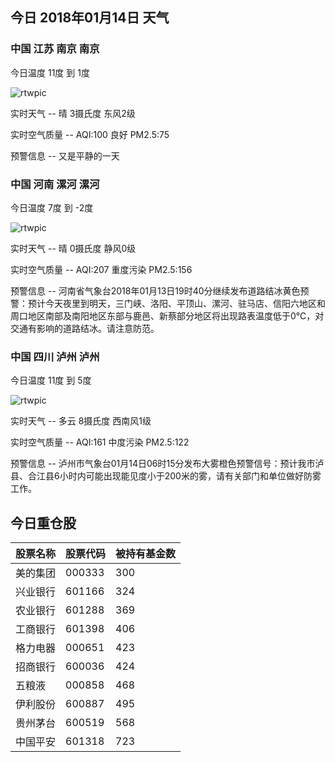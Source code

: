 ## 今日 2018年01月14日 天气
### 中国 江苏 南京 南京

今日温度 11度 到 1度

![rtwpic](http://app1.showapi.com/weather/icon/night/00.png)

实时天气 -- 晴 3摄氏度 东风2级

实时空气质量 -- AQI:100 良好 PM2.5:75

预警信息 -- 又是平静的一天
    
### 中国 河南 漯河 漯河

今日温度 7度 到 -2度

![rtwpic](http://app1.showapi.com/weather/icon/night/00.png)

实时天气 -- 晴 0摄氏度 静风0级

实时空气质量 -- AQI:207 重度污染 PM2.5:156

预警信息 -- 河南省气象台2018年01月13日19时40分继续发布道路结冰黄色预警：预计今天夜里到明天，三门峡、洛阳、平顶山、漯河、驻马店、信阳六地区和周口地区南部及南阳地区东部与鹿邑、新蔡部分地区将出现路表温度低于0℃，对交通有影响的道路结冰。请注意防范。
    
### 中国 四川 泸州 泸州

今日温度 11度 到 5度

![rtwpic](http://app1.showapi.com/weather/icon/night/01.png)

实时天气 -- 多云 8摄氏度 西南风1级

实时空气质量 -- AQI:161 中度污染 PM2.5:122

预警信息 -- 泸州市气象台01月14日06时15分发布大雾橙色预警信号：预计我市泸县、合江县6小时内可能出现能见度小于200米的雾，请有关部门和单位做好防雾工作。
    
## 今日重仓股 

|股票名称|股票代码|被持有基金数|
|---|---|---|
|美的集团|000333|300|
|兴业银行|601166|324|
|农业银行|601288|369|
|工商银行|601398|406|
|格力电器|000651|423|
|招商银行|600036|424|
|五粮液|000858|468|
|伊利股份|600887|495|
|贵州茅台|600519|568|
|中国平安|601318|723|
